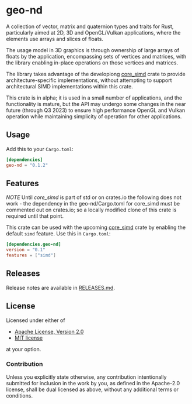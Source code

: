 # geo-nd

A collection of vector, matrix and quaternion types and traits for
Rust, particularly aimed at 2D, 3D and OpenGL/Vulkan applications,
where the elements use arrays and slices of floats.

The usage model in 3D graphics is through ownership of large arrays of
floats by the application, encompassing sets of vertices and matrices,
with the library enabling in-place operations on those vertices and
matrices.

The library takes advantage of the developiong
[core_simd](https://rust-lang.github.io/stdsimd/core_simd/) crate to
provide architecture-specific implementations, without attempting to
support architectural SIMD implementations within this crate.

This crate is in alpha; it is used in a small number of applications,
and the functionality is mature, but the API may undergo some changes
in the near future (through Q3 2023) to ensure high performance OpenGL
and Vulkan operation while maintaining simplicity of operation for
other applications.

## Usage

Add this to your `Cargo.toml`:

```toml
[dependencies]
geo-nd = "0.1.2"
```

## Features

*NOTE* Until *core_simd* is part of std or on crates.io the following does not work - the dependency in the geo-nd/Cargo.toml for core_simd must be commented out on crates.io; so a locally modified clone of this crate is required until that point.

This crate can be used with the upcoming [core_simd](https://rust-lang.github.io/stdsimd/core_simd/) crate by enabling
the default `simd` feature. Use this in `Cargo.toml`:

```toml
[dependencies.geo-nd]
version = "0.1"
features = ["simd"]
```

## Releases

Release notes are available in [RELEASES.md](RELEASES.md).

## License

Licensed under either of

 * [Apache License, Version 2.0](http://www.apache.org/licenses/LICENSE-2.0)
 * [MIT license](http://opensource.org/licenses/MIT)

at your option.

### Contribution

Unless you explicitly state otherwise, any contribution intentionally submitted
for inclusion in the work by you, as defined in the Apache-2.0 license, shall be
dual licensed as above, without any additional terms or conditions.

